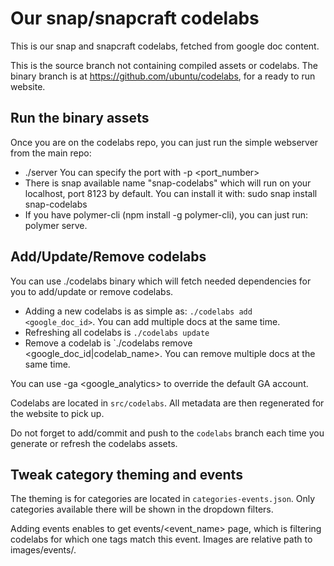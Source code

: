 # Our snap/snapcraft codelabs

This is our snap and snapcraft codelabs, fetched from google doc
content.

This is the source branch not containing compiled assets or codelabs.
The binary branch is at https://github.com/ubuntu/codelabs, for
a ready to run website.

## Run the binary assets

Once you are on the codelabs repo, you can just run the simple webserver
from the main repo:

 * ./server
   You can specify the port with -p <port_number>
 * There is snap available name "snap-codelabs" which will run on your localhost,
   port 8123 by default. You can install it with: sudo snap install snap-codelabs
 * If you have polymer-cli (npm install -g polymer-cli), you can just run: polymer serve.

## Add/Update/Remove codelabs

You can use ./codelabs binary which will fetch needed dependencies for you to
add/update or remove codelabs.

 * Adding a new codelabs is as simple as: `./codelabs add <google_doc_id>`.
You can add multiple docs at the same time.
 * Refreshing all codelabs is `./codelabs update`
 * Remove a codelab is `./codelabs remove <google_doc_id|codelab_name>.
You can remove multiple docs at the same time.

You can use -ga <google_analytics> to override the default GA account.

Codelabs are located in `src/codelabs`. All metadata are then regenerated for the website
to pick up.

Do not forget to add/commit and push to the `codelabs` branch each time you
generate or refresh the codelabs assets.

## Tweak category theming and events

The theming is for categories are located in `categories-events.json`.
Only categories available there will be shown in the dropdown filters.

Adding events enables to get events/<event_name> page, which is filtering
codelabs for which one tags match this event.
Images are relative path to images/events/.
